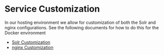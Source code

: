 # Service Customization #

In our hosting environment we allow for customization of both the Solr and nginx configurations. See the following documents for how to do this for the Docker environment

* [Solr Customization](solr-customization.md)
* [nginx Customization](nginx-customization.md)

